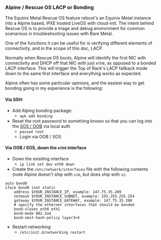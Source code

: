 ### Alpine / Rescue OS LACP or Bonding

The Equinix Metal Rescue OS feature reboot's an Equinix Metal instance into a Alpine based, iPXE hosted LiveOS with cloud-init. The intent behind Rescue OS is to provide a triage and debug environment for common scenarious in troubleshooting issues with Bare Metal.

One of the functions it can be useful for is verifying different elements of connectivity, and in the scope of this doc, LACP.

Normally when Rescue OS boots, Alpine will identify the first NIC with connectivity and DHCP off that NIC with just `eth0`, as opposed to a bonded LACP interface. This will trigger the Top of Rack's LACP fallback mode down to the same first interface and everything works as expected.

Alpine often has some particular opinions, and the easiest way to get bonding going in my experience is the following:

#### Via SSH:
- Add Alping bonding package:
	- `apk add bonding`
- Reset the root password to something known so that you can log into the  [SOS / OOB](https://metal.equinix.com/developers/docs/resilience-recovery/serial-over-ssh/) via local auth
	- `passwd root`
	- Login via OOB / SOS
#### Via OOB / SOS, down the `eth0` interface
- Down the exisiting interface 
	- `ip link set dev eth0 down`
- Create the `/etc/network/interfaces` file with the following contents (note Alpine doesn't ship with `vim`, but does ship with `vi`:
```
auto bond0
iface bond0 inet static
	address $YOUR_INSTANCE_IP, example: 147.75.35.209
	netmask $YOUR_INSTANCE_SUBNET, example: 255.255.255.254
	gateway $YOUR_INSTANCE_GATEWAY, example: 147.75.35.208
	# specify the ethernet interfaces that should be bonded
	bond-slaves eth0 eth1
	bond-mode 802.3ad
	bond-xmit-hash-policy layer3+4
```
- Restart networking
	- `/etc/init.d/networking restart`